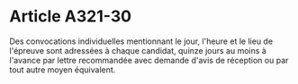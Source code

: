 # Article A321-30

Des convocations individuelles mentionnant le jour, l'heure et le lieu de l'épreuve sont adressées à chaque candidat, quinze jours au moins à l'avance par lettre recommandée avec demande d'avis de réception ou par tout autre moyen équivalent.